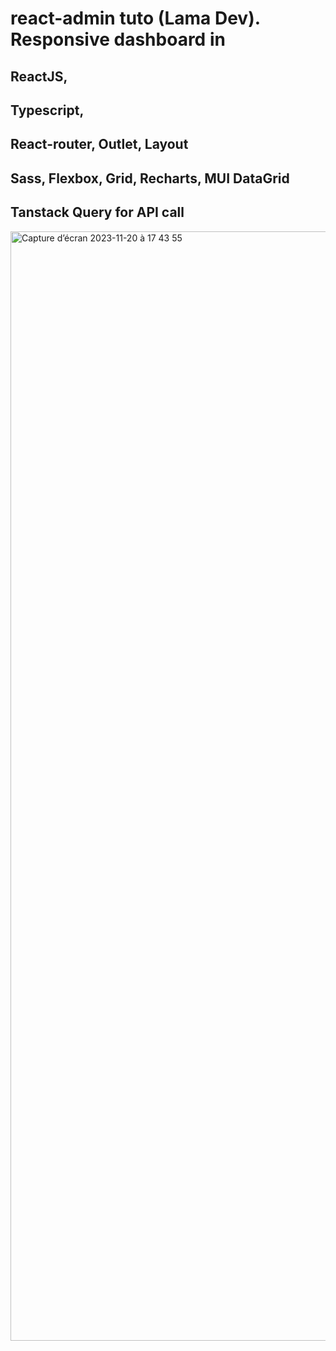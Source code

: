 # react-admin tuto (Lama Dev). Responsive dashboard in 

## ReactJS, 
## Typescript, 
## React-router, Outlet, Layout
## Sass, Flexbox, Grid, Recharts, MUI DataGrid
## Tanstack Query for API call

<img width="1775" alt="Capture d’écran 2023-11-20 à 17 43 55" src="https://github.com/alain17-web/react-admin/assets/60004408/65451a2c-5010-4b31-9fe1-34de06982546">

